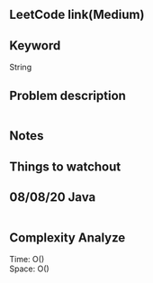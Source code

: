 ## LeetCode link(Medium)


## Keyword
String

## Problem description
```

```



## Notes


## Things to watchout

## 08/08/20 Java

```java


```
## Complexity Analyze
Time: O()       \
Space: O()